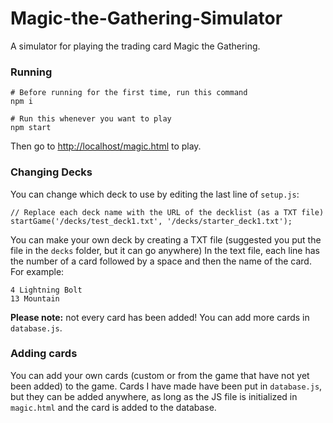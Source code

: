# Magic-the-Gathering-Simulator
 A simulator for playing the trading card Magic the Gathering.

### Running
```
# Before running for the first time, run this command 
npm i

# Run this whenever you want to play
npm start
```
Then go to [http://localhost/magic.html](http://localhost/magic.html) to play.

### Changing Decks
You can change which deck to use by editing the last line of ```setup.js```:
```
// Replace each deck name with the URL of the decklist (as a TXT file)
startGame('/decks/test_deck1.txt', '/decks/starter_deck1.txt');
```

You can make your own deck by creating a TXT file (suggested you put the file in the ```decks``` folder, but it can go anywhere)
In the text file, each line has the number of a card followed by a space and then the name of the card. For example: 
```
4 Lightning Bolt
13 Mountain
```
**Please note:** not every card has been added! You can add more cards in ```database.js```.

### Adding cards

You can add your own cards (custom or from the game that have not yet been added) to the game.
Cards I have made have been put in ```database.js```, but they can be added anywhere, as long as the JS file is initialized in ```magic.html``` and the card is added to the database.
